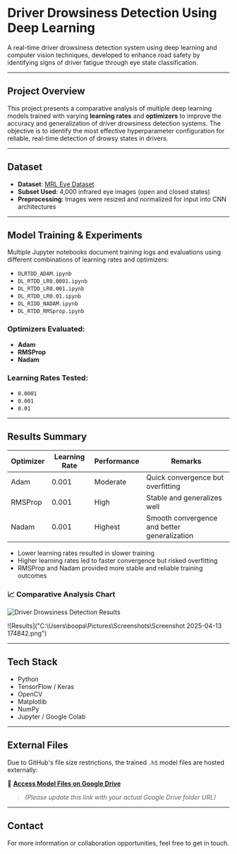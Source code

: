 # Driver Drowsiness Detection Using Deep Learning

A real-time driver drowsiness detection system using deep learning and computer vision techniques, developed to enhance road safety by identifying signs of driver fatigue through eye state classification.

---

## Project Overview

This project presents a comparative analysis of multiple deep learning models trained with varying **learning rates** and **optimizers** to improve the accuracy and generalization of driver drowsiness detection systems. The objective is to identify the most effective hyperparameter configuration for reliable, real-time detection of drowsy states in drivers.

---

## Dataset

- **Dataset**: [MRL Eye Dataset](https://mrl.cs.vsb.cz/eyedataset)
- **Subset Used**: 4,000 infrared eye images (open and closed states)
- **Preprocessing**: Images were resized and normalized for input into CNN architectures

---

## Model Training & Experiments

Multiple Jupyter notebooks document training logs and evaluations using different combinations of learning rates and optimizers:

- `DLRTDD_ADAM.ipynb`
- `DL_RTDD_LR0.0001.ipynb`
- `DL_RTDD_LR0.001.ipynb`
- `DL_RTDD_LR0.01.ipynb`
- `DL_RIDD_NADAM.ipynb`
- `DL_RTDD_RMSprop.ipynb`

### Optimizers Evaluated:
- **Adam**
- **RMSProp**
- **Nadam**

### Learning Rates Tested:
- `0.0001`
- `0.001`
- `0.01`

---

## Results Summary

| Optimizer | Learning Rate | Performance | Remarks |
|-----------|----------------|-------------|---------|
| Adam      | 0.001          | Moderate    | Quick convergence but overfitting |
| RMSProp   | 0.001          | High        | Stable and generalizes well |
| Nadam     | 0.001          | Highest     | Smooth convergence and better generalization |

- Lower learning rates resulted in slower training
- Higher learning rates led to faster convergence but risked overfitting
- RMSProp and Nadam provided more stable and reliable training outcomes

### 📈 Comparative Analysis Chart

![Driver Drowsiness Detection Results]([relative/path/to/your/image.png](https://drive.google.com/file/d/1ObK7iMC-c3dqzREaSlE2J741EeB-sO2X/view?usp=sharing))


![Results]("C:\Users\boopa\Pictures\Screenshots\Screenshot 2025-04-13 174842.png")


---

## Tech Stack

- Python
- TensorFlow / Keras
- OpenCV
- Matplotlib
- NumPy
- Jupyter / Google Colab

---

## External Files

Due to GitHub's file size restrictions, the trained `.h5` model files are hosted externally:

📁 [**Access Model Files on Google Drive**]([https://drive.google.com/your-shared-folder-link](https://drive.google.com/drive/folders/1Umijm-L6V13PSQzLcCS1zyg6rvLyfT3o?usp=sharing))  
> _(Please update this link with your actual Google Drive folder URL)_

---


## Contact

For more information or collaboration opportunities, feel free to get in touch.
